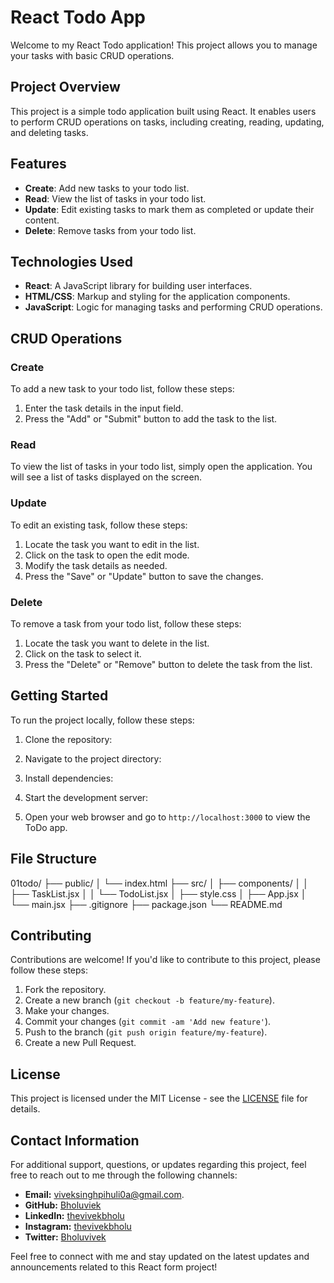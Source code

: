 # React Todo App

Welcome to my React Todo application! This project allows you to manage your tasks with basic CRUD operations.

## Project Overview

This project is a simple todo application built using React. It enables users to perform CRUD operations on tasks, including creating, reading, updating, and deleting tasks.

## Features

- **Create**: Add new tasks to your todo list.
- **Read**: View the list of tasks in your todo list.
- **Update**: Edit existing tasks to mark them as completed or update their content.
- **Delete**: Remove tasks from your todo list.

## Technologies Used

- **React**: A JavaScript library for building user interfaces.
- **HTML/CSS**: Markup and styling for the application components.
- **JavaScript**: Logic for managing tasks and performing CRUD operations.

## CRUD Operations

### Create

To add a new task to your todo list, follow these steps:

1. Enter the task details in the input field.
2. Press the "Add" or "Submit" button to add the task to the list.

### Read

To view the list of tasks in your todo list, simply open the application. You will see a list of tasks displayed on the screen.

### Update

To edit an existing task, follow these steps:

1. Locate the task you want to edit in the list.
2. Click on the task to open the edit mode.
3. Modify the task details as needed.
4. Press the "Save" or "Update" button to save the changes.

### Delete

To remove a task from your todo list, follow these steps:

1. Locate the task you want to delete in the list.
2. Click on the task to select it.
3. Press the "Delete" or "Remove" button to delete the task from the list.

## Getting Started

To run the project locally, follow these steps:

1. Clone the repository:

2. Navigate to the project directory:

3. Install dependencies:

4. Start the development server:

5. Open your web browser and go to `http://localhost:3000` to view the ToDo app.

## File Structure
01todo/
├── public/
│   └── index.html
├── src/
│   ├── components/
│   │   ├── TaskList.jsx
│   │   └── TodoList.jsx
│   ├── style.css
│   ├── App.jsx
│   └── main.jsx
├── .gitignore
├── package.json
└── README.md


## Contributing

Contributions are welcome! If you'd like to contribute to this project, please follow these steps:

1. Fork the repository.
2. Create a new branch (`git checkout -b feature/my-feature`).
3. Make your changes.
4. Commit your changes (`git commit -am 'Add new feature'`).
5. Push to the branch (`git push origin feature/my-feature`).
6. Create a new Pull Request.

## License

This project is licensed under the MIT License - see the [LICENSE](LICENSE) file for details.

## Contact Information

For additional support, questions, or updates regarding this project, feel free to reach out to me through the following channels:

- **Email:**  [viveksinghpihuli0a@gmail.com](mailto:viveksinghpihuli0a@gmail.com).
- **GitHub:** [Bholuviek](https://github.com/Bholuvivek)
- **LinkedIn:** [thevivekbholu](https://www.linkedin.com/in/vivekbholu)
- **Instagram:** [thevivekbholu](https://www.instagram.com/thevivekbholu)
- **Twitter:** [Bholuvivek](https://twitter.com/Bholuvivek)

Feel free to connect with me and stay updated on the latest updates and announcements related to this React form project!




